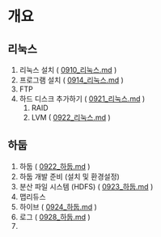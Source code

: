 # 개요

## 리눅스

1. 리눅스 설치 ( [0910_리눅스.md](./0910_리눅스.md) )
2. 프로그램 설치 ( [0914_리눅스.md](./0914_리눅스.md) )
3. FTP
4. 하드 디스크 추가하기 ( [0921_리눅스.md](./0921_리눅스.md) )
   1. RAID
   2. LVM ( [0922_리눅스.md](./0922_리눅스.md) )

## 하둡

1. 하둡 ( [0922_하둡.md](./0922_하둡.md) )
2. 하둡 개발 준비 (설치 및 환경설정)
3. 분산 파일 시스템 (HDFS) ( [0923_하둡.md](./0923_하둡.md) )
4. 맵리듀스
5. 하이브 ( [0924_하둡.md](./0924_하둡.md) )
6. 로그 ( [0928_하둡.md](./0928_하둡.md) )
7. 